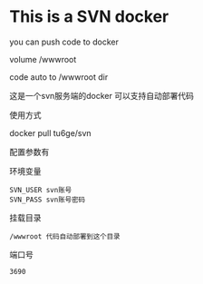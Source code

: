 # This is a SVN docker
you can push code to docker

volume /wwwroot

code auto to /wwwroot dir

这是一个svn服务端的docker
可以支持自动部署代码

使用方式
  
   docker pull tu6ge/svn

配置参数有

  环境变量
  
    SVN_USER svn账号
    SVN_PASS svn账号密码
    
  挂载目录
  
    /wwwroot 代码自动部署到这个目录
  端口号
  
    3690
